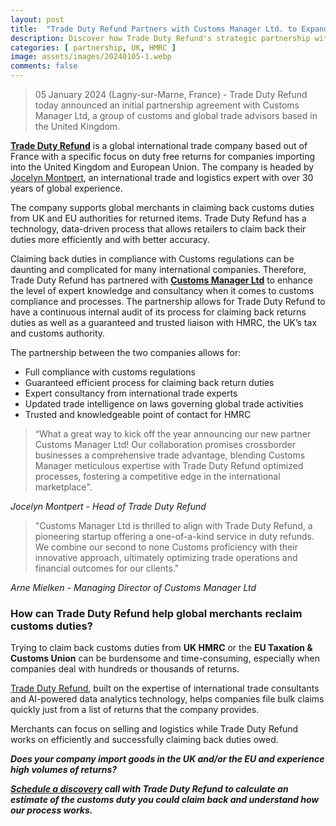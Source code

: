 ```yaml
---
layout: post
title:  "Trade Duty Refund Partners with Customs Manager Ltd. to Expand its Global Customs Compliance Expertise"
description: Discover how Trade Duty Refund's strategic partnership with Customs Manager Ltd, a UK-based group of customs and global trade advisors, enhances global customs compliance expertise. Learn about their efficient duty refund process, expert consultancy, and trusted liaison with HMRC, ensuring full compliance for international businesses.
categories: [ partnership, UK, HMRC ]
image: assets/images/20240105-1.webp
comments: false
---
```

>05 January 2024 (Lagny-sur-Marne, France) - Trade Duty Refund today announced an initial partnership agreement with Customs Manager Ltd, a group of customs and global trade advisors based in the United Kingdom. 

**[Trade Duty Refund](https://tradedutyrefund.com)** is a global international trade company based out of France with a specific focus on duty free returns for companies importing into the United Kingdom and European Union. The company is headed by [Jocelyn Montpert](https://linkedin.com/in/jocelynmontpert), an international trade and logistics expert with over 30 years of global experience. 

The company supports global merchants in claiming back customs duties from UK and EU authorities for returned items. Trade Duty Refund has a technology, data-driven process that allows retailers to claim back their duties more efficiently and with better accuracy.

Claiming back duties in compliance with Customs regulations can be daunting and complicated for many international companies. Therefore, Trade Duty Refund has partnered with **[Customs Manager Ltd](https://www.customsmanager.org/)** to enhance the level of expert knowledge and consultancy when it comes to customs compliance and processes. The partnership allows for Trade Duty Refund to have a continuous internal audit of its process for claiming back returns duties as well as a guaranteed and trusted liaison with HMRC, the UK’s tax and customs authority. 

The partnership between the two companies allows for:
- Full compliance with customs regulations
- Guaranteed efficient process for claiming back return duties
- Expert consultancy from international trade experts
- Updated trade intelligence on laws governing global trade activities
- Trusted and knowledgeable point of contact for HMRC 


>“What a great way to kick off the year announcing our new partner Customs Manager Ltd! Our collaboration promises crossborder businesses a comprehensive trade advantage, blending  Customs Manager meticulous expertise with Trade Duty Refund optimized processes, fostering a competitive edge in the international marketplace".

<em>Jocelyn Montpert - Head of Trade Duty Refund</em>

>"Customs Manager Ltd is thrilled to align with Trade Duty Refund, a pioneering startup offering a one-of-a-kind service in duty refunds. We combine our second to none Customs proficiency with their innovative approach, ultimately optimizing trade operations and financial outcomes for our clients."

<em>Arne Mielken - Managing Director of Customs Manager Ltd</em>

### How can Trade Duty Refund help global merchants reclaim customs duties?

Trying to claim back customs duties from **UK HMRC** or the **EU Taxation & Customs Union** can be burdensome and time-consuming, especially when companies deal with hundreds or thousands of returns. 

[Trade Duty Refund](https://tradedutyrefund.com), built on the expertise of international trade consultants and AI-powered data analytics technology, helps companies file bulk claims quickly just from a list of returns that the company provides. 

Merchants can focus on selling and logistics while Trade Duty Refund works on efficiently and successfully claiming back duties owed. 

***Does your company import goods in the UK and/or the EU and experience high volumes of returns?***

***[Schedule a discovery](https://zcal.co/i/ipvlgNrr) call with Trade Duty Refund to calculate an estimate of the customs duty you could claim back and understand how our process works.*** 